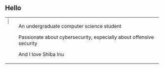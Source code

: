 ## **Hello**
<table style="border:none"; style="width:100%">
<tr>
  <td style="vertical-align: top"; style="widdth:50%">
    <img src="https://github.com/Johnchauyu/johnchauyu/blob/main/CuteShiba.gif" width="45%" height="45%"/>
  </td>

  </td>
  <td style="widdth:50%">

  An undergraduate computer science student

  Passionate about cybersecurity, especially about offensive security

  And I love Shiba Inu
  </td>
</tr>
</table>


<!--
**Johnchauyu/johnchauyu** is a ✨ _special_ ✨ repository because its `README.md` (this file) appears on your GitHub profile.

Here are some ideas to get you started:

- 🔭 I’m currently working on ...
- 🌱 I’m currently learning ...
- 👯 I’m looking to collaborate on ...
- 🤔 I’m looking for help with ...
- 💬 Ask me about ...
- 📫 How to reach me: ...
- 😄 Pronouns: ...
- ⚡ Fun fact: ...
-->
